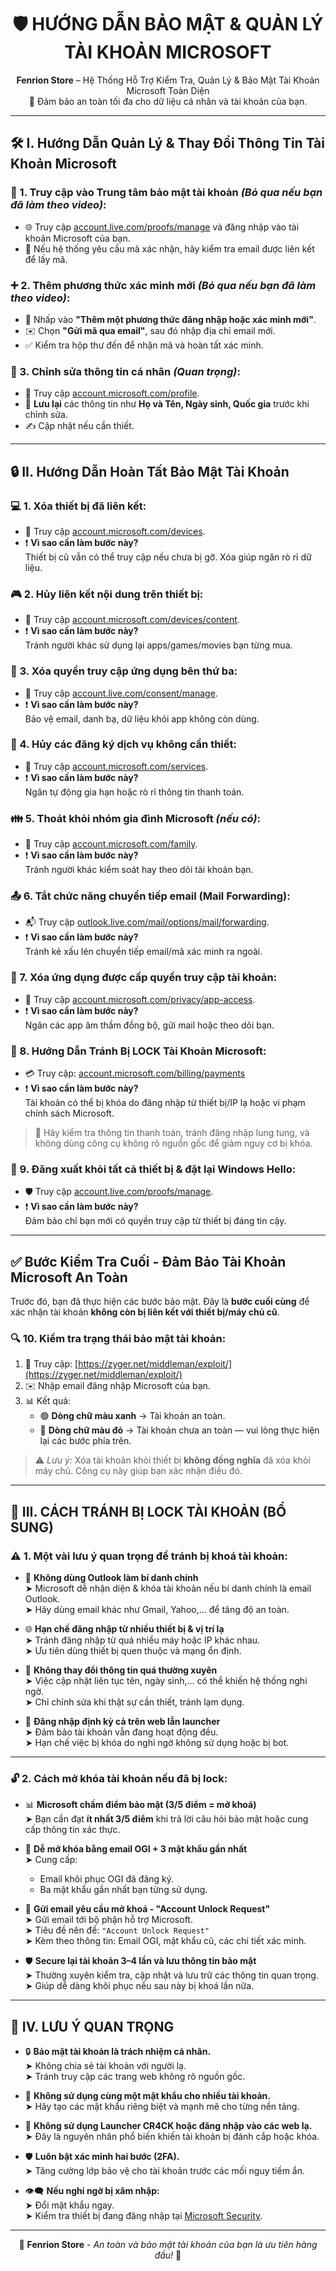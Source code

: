 <h1 align="center">🛡️ HƯỚNG DẪN BẢO MẬT & QUẢN LÝ TÀI KHOẢN MICROSOFT</h1>

<p align="center">
  <b>Fenrion Store</b> – Hệ Thống Hỗ Trợ Kiểm Tra, Quản Lý & Bảo Mật Tài Khoản Microsoft Toàn Diện<br>
  📘 Đảm bảo an toàn tối đa cho dữ liệu cá nhân và tài khoản của bạn.
</p>


---

## 🛠️ I. Hướng Dẫn Quản Lý & Thay Đổi Thông Tin Tài Khoản Microsoft

### 🔐 1. Truy cập vào Trung tâm bảo mật tài khoản *(Bỏ qua nếu bạn đã làm theo video)*:
- 🌐 Truy cập [account.live.com/proofs/manage](https://account.live.com/proofs/manage) và đăng nhập vào tài khoản Microsoft của bạn.
- 📩 Nếu hệ thống yêu cầu mã xác nhận, hãy kiểm tra email được liên kết để lấy mã.

### ➕ 2. Thêm phương thức xác minh mới *(Bỏ qua nếu bạn đã làm theo video)*:
- 🧩 Nhấp vào **"Thêm một phương thức đăng nhập hoặc xác minh mới"**.
- ✉️ Chọn **"Gửi mã qua email"**, sau đó nhập địa chỉ email mới.
- ✅ Kiểm tra hộp thư đến để nhận mã và hoàn tất xác minh.

### 👤 3. Chỉnh sửa thông tin cá nhân *(Quan trọng)*:
- 📝 Truy cập [account.microsoft.com/profile](https://account.microsoft.com/profile).
- 📌 **Lưu lại** các thông tin như **Họ và Tên, Ngày sinh, Quốc gia** trước khi chỉnh sửa.
- ✍️ Cập nhật nếu cần thiết.

---

## 🔒 II. Hướng Dẫn Hoàn Tất Bảo Mật Tài Khoản

### 💻 1. Xóa thiết bị đã liên kết:
- 🔗 Truy cập [account.microsoft.com/devices](https://account.microsoft.com/devices).
- ❗ **Vì sao cần làm bước này?**  
  Thiết bị cũ vẫn có thể truy cập nếu chưa bị gỡ. Xóa giúp ngăn rò rỉ dữ liệu.

### 🎮 2. Hủy liên kết nội dung trên thiết bị:
- 🧭 Truy cập [account.microsoft.com/devices/content](https://account.microsoft.com/devices/content).
- ❗ **Vì sao cần làm bước này?**  
  Tránh người khác sử dụng lại apps/games/movies bạn từng mua.

### 🔗 3. Xóa quyền truy cập ứng dụng bên thứ ba:
- 🧰 Truy cập [account.live.com/consent/manage](https://account.live.com/consent/Manage).
- ❗ **Vì sao cần làm bước này?**  
  Bảo vệ email, danh bạ, dữ liệu khỏi app không còn dùng.

### 🧾 4. Hủy các đăng ký dịch vụ không cần thiết:
- 💼 Truy cập [account.microsoft.com/services](https://account.microsoft.com/services).
- ❗ **Vì sao cần làm bước này?**  
  Ngăn tự động gia hạn hoặc rò rỉ thông tin thanh toán.

### 👪 5. Thoát khỏi nhóm gia đình Microsoft *(nếu có)*:
- 👤 Truy cập [account.microsoft.com/family](https://account.microsoft.com/family).
- ❗ **Vì sao cần làm bước này?**  
  Tránh người khác kiểm soát hay theo dõi tài khoản bạn.

### 📤 6. Tắt chức năng chuyển tiếp email (Mail Forwarding):
- 📬 Truy cập [outlook.live.com/mail/options/mail/forwarding](https://outlook.live.com/mail/options/mail/forwarding).
- ❗ **Vì sao cần làm bước này?**  
  Tránh kẻ xấu lén chuyển tiếp email/mã xác minh ra ngoài.

### 📱 7. Xóa ứng dụng được cấp quyền truy cập tài khoản:
- 🔐 Truy cập [account.microsoft.com/privacy/app-access](https://account.microsoft.com/privacy/app-access).
- ❗ **Vì sao cần làm bước này?**  
  Ngăn các app âm thầm đồng bộ, gửi mail hoặc theo dõi bạn.

### 🚫 8. Hướng Dẫn Tránh Bị LOCK Tài Khoản Microsoft:
- 💳 Truy cập: [account.microsoft.com/billing/payments](https://account.microsoft.com/billing/payments)
- ❗ **Vì sao cần làm bước này?**  
  Tài khoản có thể bị khóa do đăng nhập từ thiết bị/IP lạ hoặc vi phạm chính sách Microsoft.
> 🔐 Hãy kiểm tra thông tin thanh toán, tránh đăng nhập lung tung, và không dùng công cụ không rõ nguồn gốc để giảm nguy cơ bị khóa.


### 🔄 9. Đăng xuất khỏi tất cả thiết bị & đặt lại Windows Hello:
- 🛡️ Truy cập [account.live.com/proofs/manage](https://account.live.com/proofs/manage).
- ❗ **Vì sao cần làm bước này?**  
  Đảm bảo chỉ bạn mới có quyền truy cập từ thiết bị đáng tin cậy.

---

## ✅ Bước Kiểm Tra Cuối - Đảm Bảo Tài Khoản Microsoft An Toàn

Trước đó, bạn đã thực hiện các bước bảo mật. Đây là **bước cuối cùng** để xác nhận tài khoản **không còn bị liên kết với thiết bị/máy chủ cũ**.

### 🔍 10. Kiểm tra trạng thái bảo mật tài khoản:
1. 🧭 Truy cập: [https://zyger.net/middleman/exploit/](https://zyger.net/middleman/exploit/)
2. ✉️ Nhập email đăng nhập Microsoft của bạn.
3. 📊 Kết quả:
   - 🟢 **Dòng chữ màu xanh** → Tài khoản an toàn.
   - 🔴 **Dòng chữ màu đỏ** → Tài khoản chưa an toàn — vui lòng thực hiện lại các bước phía trên.

> ⚠️ *Lưu ý:* Xóa tài khoản khỏi thiết bị **không đồng nghĩa** đã xóa khỏi máy chủ. Công cụ này giúp bạn xác nhận điều đó.

---


## 🧱 III. CÁCH TRÁNH BỊ LOCK TÀI KHOẢN (BỔ SUNG)

### ⚠️ 1. Một vài lưu ý quan trọng để **tránh bị khoá tài khoản**:

- 🚫 **Không dùng Outlook làm bí danh chính**  
  ➤ Microsoft dễ nhận diện & khóa tài khoản nếu bí danh chính là email Outlook.  
  ➤ Hãy dùng email khác như Gmail, Yahoo,... để tăng độ an toàn.

- 🌐 **Hạn chế đăng nhập từ nhiều thiết bị & vị trí lạ**  
  ➤ Tránh đăng nhập từ quá nhiều máy hoặc IP khác nhau.  
  ➤ Ưu tiên dùng thiết bị quen thuộc và mạng ổn định.

- 🛑 **Không thay đổi thông tin quá thường xuyên**  
  ➤ Việc cập nhật liên tục tên, ngày sinh,... có thể khiến hệ thống nghi ngờ.  
  ➤ Chỉ chỉnh sửa khi thật sự cần thiết, tránh lạm dụng.

- 🔁 **Đăng nhập định kỳ cả trên web lẫn launcher**  
  ➤ Đảm bảo tài khoản vẫn đang hoạt động đều.  
  ➤ Hạn chế việc bị khóa do nghi ngờ không sử dụng hoặc bị bot.

---

### 🔓 2. Cách **mở khóa** tài khoản nếu đã bị lock:

- 📊 **Microsoft chấm điểm bảo mật (3/5 điểm = mở khoá)**  
  ➤ Bạn cần đạt **ít nhất 3/5 điểm** khi trả lời câu hỏi bảo mật hoặc cung cấp thông tin xác thực.

- 📧 **Dễ mở khóa bằng email OGI + 3 mật khẩu gần nhất**  
  ➤ Cung cấp:
    - Email khôi phục OGI đã đăng ký.
    - Ba mật khẩu gần nhất bạn từng sử dụng.

- 📨 **Gửi email yêu cầu mở khoá - "Account Unlock Request"**  
  ➤ Gửi email tới bộ phận hỗ trợ Microsoft.  
  ➤ Tiêu đề nên để: `"Account Unlock Request"`  
  ➤ Kèm theo thông tin: Email OGI, mật khẩu cũ, các chi tiết xác minh.

- 🛡️ **Secure lại tài khoản 3–4 lần và lưu thông tin bảo mật**  
  ➤ Thường xuyên kiểm tra, cập nhật và lưu trữ các thông tin quan trọng.  
  ➤ Giúp dễ dàng khôi phục nếu sau này bị khoá lần nữa.

---

## 🚨 IV. LƯU Ý QUAN TRỌNG

- 🔒 **Bảo mật tài khoản là trách nhiệm cá nhân.**  
  ➤ Không chia sẻ tài khoản với người lạ.  
  ➤ Tránh truy cập các trang web không rõ nguồn gốc.

- 🔁 **Không sử dụng cùng một mật khẩu cho nhiều tài khoản.**  
  ➤ Hãy tạo các mật khẩu riêng biệt và mạnh mẽ cho từng nền tảng.

- 🚫 **Không sử dụng Launcher CR4CK hoặc đăng nhập vào các web lạ.**  
  ➤ Đây là nguyên nhân phổ biến khiến tài khoản bị đánh cắp hoặc khóa.

- 🛡️ **Luôn bật xác minh hai bước (2FA).**  
  ➤ Tăng cường lớp bảo vệ cho tài khoản trước các mối nguy tiềm ẩn.

- 👁️‍🗨️ **Nếu nghi ngờ bị xâm nhập:**  
  ➤ Đổi mật khẩu ngay.  
  ➤ Kiểm tra thiết bị đang đăng nhập tại [Microsoft Security](https://account.microsoft.com/security).

---

<p align="center">
  💎 <strong>Fenrion Store</strong> - <em>An toàn và bảo mật tài khoản của bạn là ưu tiên hàng đầu!</em> 💎
</p>

